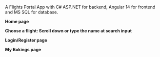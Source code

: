 A Flights Portal App with C# ASP.NET for backend, Angular 14 for frontend and MS SQL for database.

<b>Home page</b>


<b>Choose a flight: Scroll down or type the name at search input</b>


<b>Login/Register page</b>


<b>My Bokings page</b>


